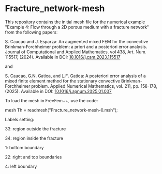 # Fracture_network-mesh
This repository contains the initial mesh file for the numerical example "Example 4: Flow through a 2D porous medium with a fracture network" from the following papers:

S. Caucao and J. Esparza: An augmented mixed FEM for the convective Brinkman-Forchheimer problem: a priori and a posteriori error analysis. Journal of Computational and Applied Mathematics, vol 438, Art. Num. 115517, (2024).
Available in DOI: <a href="https://doi.org/10.1016/j.cam.2023.115517" target="_blank">10.1016/j.cam.2023.115517</a>

and

S. Caucao, G.N. Gatica, and L.F. Gatica: A posteriori error analysis of a mixed finite element method for the stationary convective Brinkman-Forchheimer problem. Applied Numerical Mathematics, vol. 211, pp. 158-178, (2025).
Available in DOI: <a href="https://doi.org/10.1016/j.apnum.2025.01.007" target="_blank">10.1016/j.apnum.2025.01.007</a>

To load the mesh in FreeFem++, use the code:

mesh Th = readmesh("Fracture_network-mesh-0.msh");


Labels setting:

33: region outside the fracture

34: region inside the fracture

1: bottom boundary

22: right and top boundaries

4: left boundary
